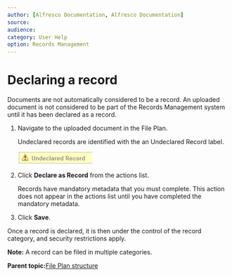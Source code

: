 ```yaml
---
author: [Alfresco Documentation, Alfresco Documentation]
source: 
audience: 
category: User Help
option: Records Management
---
```


# Declaring a record

Documents are not automatically considered to be a record. An uploaded document is not considered to be part of the Records Management system until it has been declared as a record.

1.  Navigate to the uploaded document in the File Plan.

    Undeclared records are identified with the an Undeclared Record label.

    ![](../images/rm-declare-record.png)

2.  Click **Declare as Record** from the actions list.

    Records have mandatory metadata that you must complete. This action does not appear in the actions list until you have completed the mandatory metadata.

3.  Click **Save**.


Once a record is declared, it is then under the control of the record category, and security restrictions apply.

**Note:** A record can be filed in multiple categories.

**Parent topic:**[File Plan structure](../concepts/rm-fileplanstruct-create.md)

